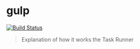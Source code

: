 # gulp
[![Build Status][travis-image]][travis-url]

> Explanation of how it works the Task Runner

[travis-image]: https://travis-ci.org/lenin-anzen/gulp.svg?branch=master
[travis-url]: https://travis-ci.org/lenin-anzen/gulp
